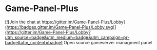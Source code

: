 # Game-Panel-Plus

[![Join the chat at https://gitter.im/Game-Panel-Plus/Lobby](https://badges.gitter.im/Game-Panel-Plus/Lobby.svg)](https://gitter.im/Game-Panel-Plus/Lobby?utm_source=badge&utm_medium=badge&utm_campaign=pr-badge&utm_content=badge)
Open source gameserver managment panel
